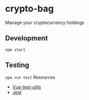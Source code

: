 # crypto-bag
Manage your cryptocurrency holdings

## Development
`npm start`

## Testing
`npm run test`
Resources
* [Vue-test-utils](https://vue-test-utils.vuejs.org/en/guides)
* [Jest](https://facebook.github.io/jest/docs/en/getting-started.html)
